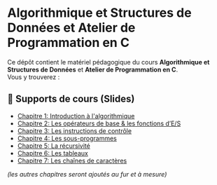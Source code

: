 # Algorithmique et Structures de Données et Atelier de Programmation en C 

Ce dépôt contient le matériel pédagogique du cours **Algorithmique et Structures de Données** et **Atelier de Programmation en C**.  
Vous y trouverez :

## 📑 Supports de cours (Slides)

- [Chapitre 1: Introduction à l'algorithmique](slides/chapter1.pdf)  
- [Chapitre 2: Les opérateurs de base & les fonctions d’E/S](slides/chapter2.pdf)  
- [Chapitre 3: Les instructions de contrôle](slides/chapter3.pdf)
- [Chapitre 4: Les sous-programmes](slides/chapter4.pdf)
- [Chapitre 5: La récursivité](slides/chapter5.pdf)
- [Chapitre 6: Les tableaux](slides/chapter6.pdf)
- [Chapitre 7: Les chaînes de caractères](slides/chapter7.pdf)




  
*(les autres chapitres seront ajoutés au fur et à mesure)*
